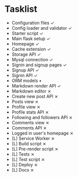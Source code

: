 # Tasklist

- Configuration files                   ✓
- Config loader and validator           ✓
- Starter script                        ✓
- Main flask setup                      ✓
- Homepage                              ✓
- Cache extension                       ✓
- Storage API                           ✓
- Mysql connection                      ✓
- Signin and signup pages               ✓
- Signup API                            ✓
- Signin API                            ✓
- ORM models                            •
- Markdown render API                   ✓
- Markdown editor                       ⨯
- Create new post API                   ⨯
- Posts view                            ⨯
- Profile view                          ⨯
- Profile stats API                     ⨯
- Following and followers API           ⨯
- Comments view                         ⨯
- Comments API                          ⨯
- Logged in user's homepage             ⨯
- [L] Service Worker                    ⨯
- [L] Build script                      ⨯
- [L] Pre-render script                 ⨯
- [L] Tests                             ⨯
- [L] Test script                       ⨯
- [L] Deploy                            ⨯
- [L] Docs                              ⨯
